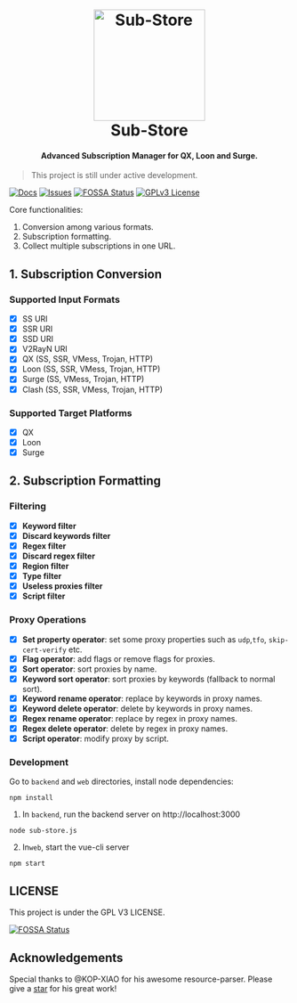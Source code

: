 <h1 align="center">
  <img src="https://raw.githubusercontent.com/58xinian/icon/master/Sub-Store1.png" alt="Sub-Store" width="200">
  <br>Sub-Store<br>
</h1>

<h4 align="center">Advanced Subscription Manager for QX, Loon and Surge.</h4>

> This project is still under active development.

[![Docs](https://readthedocs.org/projects/yt2mp3/badge/?version=latest)](https://www.notion.so/Sub-Store-6259586994d34c11a4ced5c406264b46)
[![Issues](https://img.shields.io/github/issues-raw/Peng-YM/Sub-Store.svg?maxAge=25000)](https://github.com/Peng-YM/Sub-Store/issues)
[![FOSSA Status](https://app.fossa.com/api/projects/git%2Bgithub.com%2FPeng-YM%2FSub-Store.svg?type=shield)](https://app.fossa.com/projects/git%2Bgithub.com%2FPeng-YM%2FSub-Store?ref=badge_shield)
[![GPLv3 License](https://img.shields.io/badge/License-GPL%20v3-yellow.svg)](https://opensource.org/licenses/)

Core functionalities:
1. Conversion among various formats.
2. Subscription formatting.
3. Collect multiple subscriptions in one URL.
## 1. Subscription Conversion

### Supported Input Formats
- [x] SS URI
- [x] SSR URI
- [x] SSD URI
- [x] V2RayN URI
- [x] QX (SS, SSR, VMess, Trojan, HTTP)
- [x] Loon (SS, SSR, VMess, Trojan, HTTP)
- [x] Surge (SS, VMess, Trojan, HTTP)
- [x] Clash (SS, SSR, VMess, Trojan, HTTP)

### Supported Target Platforms
- [x] QX
- [x] Loon
- [x] Surge

## 2. Subscription Formatting
### Filtering
- [x] **Keyword filter**
- [x] **Discard keywords filter**
- [x] **Regex filter**
- [x] **Discard regex filter**
- [x] **Region filter**
- [x] **Type filter**
- [x] **Useless proxies filter**
- [x] **Script filter**

### Proxy Operations
- [x] **Set property operator**: set some proxy properties such as `udp`,`tfo`, `skip-cert-verify` etc.
- [x] **Flag operator**: add flags or remove flags for proxies.
- [x] **Sort operator**: sort proxies by name.
- [x] **Keyword sort operator**: sort proxies by keywords (fallback to normal sort).
- [x] **Keyword rename operator**: replace by keywords in proxy names.
- [x] **Keyword delete operator**: delete by keywords in proxy names.
- [x] **Regex rename operator**: replace by regex in proxy names.
- [x] **Regex delete operator**: delete by regex in proxy names.
- [x] **Script operator**: modify proxy by script.

### Development
Go to `backend` and `web` directories, install node dependencies:
```
npm install
```

1. In `backend`, run the backend server on http://localhost:3000

```
node sub-store.js
```

2. In`web`, start the vue-cli server
```
npm start
```

## LICENSE
This project is under the GPL V3 LICENSE.


[![FOSSA Status](https://app.fossa.com/api/projects/git%2Bgithub.com%2FPeng-YM%2FSub-Store.svg?type=large)](https://app.fossa.com/projects/git%2Bgithub.com%2FPeng-YM%2FSub-Store?ref=badge_large)

## Acknowledgements
Special thanks to @KOP-XIAO for his awesome resource-parser. Please give a [star](https://github.com/KOP-XIAO/QuantumultX) for his great work!
